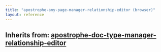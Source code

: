 ```yaml
---
title: "apostrophe-any-page-manager-relationship-editor (browser)"
layout: reference
---
```

## Inherits from: [apostrophe-doc-type-manager-relationship-editor](../apostrophe-doc-type-manager/browser-apostrophe-doc-type-manager-relationship-editor.html)


